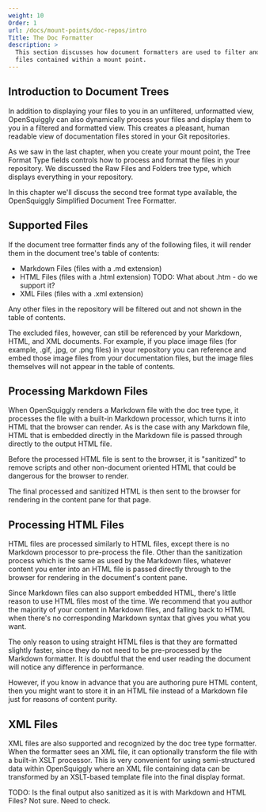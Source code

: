 ```yaml
---
weight: 10
Order: 1
url: /docs/mount-points/doc-repos/intro
Title: The Doc Formatter
description: >
  This section discusses how document formatters are used to filter and format the
  files contained within a mount point.
---
```

## Introduction to Document Trees

In addition to displaying your files to you in an unfiltered, unformatted view, OpenSquiggly
can also dynamically process your files and display them to you in a filtered and formatted view.
This creates a pleasant, human readable view of documentation files stored in your Git repositories.

As we saw in the last chapter, when you create your mount point, the Tree Format Type fields
controls how to process and format the files in your repository. We discussed the Raw Files and
Folders tree type, which displays everything in your repository.

In this chapter we'll discuss the second tree format type available, the OpenSquiggly Simplified
Document Tree Formatter.

## Supported Files

If the document tree formatter finds any of the following files, it will render them in
the document tree's table of contents:

* Markdown Files (files with a .md extension)
* HTML Files (files with a .html extension) TODO: What about .htm - do we support it?
* XML Files (files with a .xml extension)

Any other files in the repository will be filtered out and not shown in the table of contents.

The excluded files, however, can still be referenced by your Markdown, HTML, and XML documents.
For example, if you place image files (for example, .gif, .jpg, or .png files) in your repository
you can reference and embed those image files from your documentation files, but the image files
themselves will not appear in the table of contents.

## Processing Markdown Files

When OpenSquiggly renders a Markdown file with the doc tree type, it processes the file with
a built-in Markdown processor, which turns it into HTML that the browser can render. As is the
case with any Markdown file, HTML that is embedded directly in the Markdown file is passed
through directly to the output HTML file.

Before the processed HTML file is sent to the browser, it is "sanitized" to remove scripts
and other non-document oriented HTML that could be dangerous for the browser to render.

The final processed and sanitized HTML is then sent to the browser for rendering in the content
pane for that page.

## Processing HTML Files

HTML files are processed similarly to HTML files, except there is no Markdown processor to
pre-process the file. Other than the sanitization process which is the same as used by the 
Markdown files, whatever content you enter into an HTML file is passed directly through to
the browser for rendering in the document's content pane.

Since Markdown files can also support embedded HTML, there's little reason to use HTML
files most of the time. We recommend that you author the majority of your content in Markdown
files, and falling back to HTML when there's no corresponding Markdown syntax that gives you
what you want.

The only reason to using straight HTML files is that they are formatted slightly faster, since
they do not need to be pre-processed by the Markdown formatter. It is doubtful that the end
user reading the document will notice any difference in performance.

However, if you know in advance that you are authoring pure HTML content, then you might
want to store it in an HTML file instead of a Markdown file just for reasons of content purity.

## XML Files

XML files are also supported and recognized by the doc tree type formatter. When the formatter
sees an XML file, it can optionally transform the file with a built-in XSLT processor. This
is very convenient for using semi-structured data within OpenSquiggly where an XML file 
containing data can be transformed by an XSLT-based template file into the final display format.

TODO: Is the final output also sanitized as it is with Markdown and HTML Files? Not sure.
Need to check.
